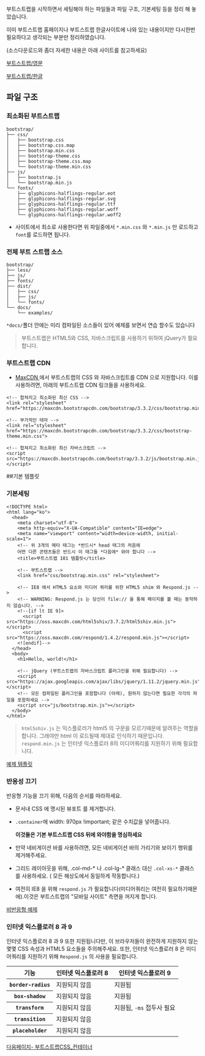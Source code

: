﻿
부트스트랩을 시작하면서 세팅해야 하는 파일들과 파일 구조, 기본세팅 등을 정리 해 놓았습니다.

이미 부트스트랩 홈페이지나 부트스트랩 한글사이트에 나와 있는 내용이지만 다시한번 필요하다고 생각되는 부분만 정리하였습니다.

(소스다운로드와 좀더 자세한 내용은 아래 사이트를 참고하세요)

[부트스트랩/영문](http://getbootstrap.com/getting-started/)

[부트스트랩/한글](http://bootstrapk.com/getting-started/)


## 파일 구조

### 최소화된 부트스트랩

```
bootstrap/
├── css/
│   ├── bootstrap.css
│   ├── bootstrap.css.map
│   ├── bootstrap.min.css
│   ├── bootstrap-theme.css
│   ├── bootstrap-theme.css.map
│   └── bootstrap-theme.min.css
├── js/
│   ├── bootstrap.js
│   └── bootstrap.min.js
└── fonts/
    ├── glyphicons-halflings-regular.eot
    ├── glyphicons-halflings-regular.svg
    ├── glyphicons-halflings-regular.ttf
    ├── glyphicons-halflings-regular.woff
    └── glyphicons-halflings-regular.woff2
```

* 사이트에서 최소로 사용한다면 위 파일중에서 `*.min.css` 와 `*.min.js` 만 로드하고 `font`를 로드하면 됩니다.

### 전체 부트 스트랩 소스 

```
bootstrap/
├── less/
├── js/
├── fonts/
├── dist/
│   ├── css/
│   ├── js/
│   └── fonts/
└── docs/
    └── examples/
```

`*docs/`폴더 안에는 미리 컴파일된 소스들이 있어 예제를 보면서 연습 할수도 있습니다

> 부트스트랩은 HTML5와 CSS, 자바스크립트를 사용하기 위하여 jQuery가 
> 필요합니다. 


### 부트스트랩 CDN 

  * [MaxCDN ](https://www.maxcdn.com/) 에서 부트스트랩의 CSS 와 자바스크립트를 CDN 으로 지원합니다. 이를 사용하려면, 아래의 부트스트랩 CDN 링크들을 사용하세요.

```
<!-- 합쳐지고 최소화된 최신 CSS -->
<link rel="stylesheet" href="https://maxcdn.bootstrapcdn.com/bootstrap/3.3.2/css/bootstrap.min.css">

<!-- 부가적인 테마 -->
<link rel="stylesheet" href="https://maxcdn.bootstrapcdn.com/bootstrap/3.3.2/css/bootstrap-theme.min.css">

<!-- 합쳐지고 최소화된 최신 자바스크립트 -->
<script src="https://maxcdn.bootstrapcdn.com/bootstrap/3.3.2/js/bootstrap.min.js"></script>
```

##기본 템플릿 

### 기본세팅

```
<!DOCTYPE html>
<html lang="ko">
  <head>
    <meta charset="utf-8">
    <meta http-equiv="X-UA-Compatible" content="IE=edge">
    <meta name="viewport" content="width=device-width, initial-scale=1">
    <!-- 위 3개의 메타 태그는 *반드시* head 태그의 처음에 
    어떤 다른 콘텐츠들은 반드시 이 태그들 *다음에* 와야 합니다 -->
    <title>부트스트랩 101 템플릿</title>

    <!-- 부트스트랩 -->
    <link href="css/bootstrap.min.css" rel="stylesheet">

    <!-- IE8 에서 HTML5 요소와 미디어 쿼리를 위한 HTML5 shim 와 Respond.js -->
    <!-- WARNING: Respond.js 는 당신이 file:// 을 통해 페이지를 볼 때는 동작하지 않습니다. -->
    <!--[if lt IE 9]>
      <script src="https://oss.maxcdn.com/html5shiv/3.7.2/html5shiv.min.js"></script>
      <script src="https://oss.maxcdn.com/respond/1.4.2/respond.min.js"></script>
    <![endif]-->
  </head>
  <body>
    <h1>Hello, world!</h1>

    <!-- jQuery (부트스트랩의 자바스크립트 플러그인을 위해 필요합니다) -->
    <script src="https://ajax.googleapis.com/ajax/libs/jquery/1.11.2/jquery.min.js"></script>
    <!-- 모든 컴파일된 플러그인을 포함합니다 (아래), 원하지 않는다면 필요한 각각의 파일을 포함하세요 -->
    <script src="js/bootstrap.min.js"></script>
  </body>
</html>
```

> `html5shiv.js` 는 익스플로러가 html5 의 구문을 모르기때문에 알려주는 역할을
> 합니다. 그래야만 html 이 로드될때 제대로 인식하기 때문입니다.
> `respond.min.js` 는 인터넷 익스플로러 8의 미디어쿼리를 지원하기 위해 
> 필요합니다.

[예제 템플릿](http://getbootstrap.com/getting-started/#examples)


### 반응성 끄기 

반응형 기능을 끄기 위해, 다음의 순서를 따라하세요. 

* 문서내 CSS 에 명시된 뷰포트 <meta>를 제거합니다.
* `.container`에 width: 970px !important; 같은 수치값을 넣어줍니다.

  **이것들은 기본 부트스트랩 CSS 뒤에 와야함을 명심하세요**

* 만약 네비게이션 바를 사용하려면, 모든 네비게이션 바의 가리기와 보이기 행위를 제거해주세요.
* 그리드 레이아웃을 위해, .col-md-* 나 .col-lg-* 클래스 대신 `.col-xs-*` 클래스를 사용하세요. ( 모든 해상도에서 동일하게 작동합니다.)
* 여전히 IE8 을 위해 `respond.js` 가 필요합니다(미디어쿼리는 여전히 필요하기때문에).이것은 부트스트랩의 "모바일 사이트" 측면을 꺼지게 합니다.


[비반응형 예제](http://bootstrapk.com/examples/non-responsive/)


### 인터넷 익스플로러 8 과 9

인터넷 익스플로러 8 과 9 또한 지원됩니다만, 이 브라우저들이 완전하게 지원하지 않는 몇몇 CSS 속성과 HTML5 요소들을 주의해주세요. 또한, 인터넷 익스플로러 8 은 미디어쿼리를 지원하기 위해 `Respond.js` 의 사용을 필요합니다.

<html>
<head>
  <link rel="stylesheet" href="https://maxcdn.bootstrapcdn.com/bootstrap/3.3.2/css/bootstrap.min.css">
  <link rel="stylesheet" href="https://maxcdn.bootstrapcdn.com/bootstrap/3.3.2/css/bootstrap-theme.min.css">
  <script src="https://maxcdn.bootstrapcdn.com/bootstrap/3.3.2/js/bootstrap.min.js"></script>
  <title></title>
</head>
<body>
  <div class="table-responsive">
    <table class="table table-bordered table-striped">
      <thead>
        <tr>
          <th class="col-xs-4">기능</th>
          <th class="col-xs-4">인터넷 익스플로러 8</th>
          <th class="col-xs-4">인터넷 익스플로러 9</th>
        </tr>
      </thead>
      <tbody>
        <tr>
          <th scope="row"><code>border-radius</code></th>
          <td class="text-danger"><span class="glyphicon glyphicon-remove" aria-hidden="true"></span> 지원되지 않음</td>
          <td class="text-success"><span class="glyphicon glyphicon-ok" aria-hidden="true"></span> 지원됨</td>
        </tr>
        <tr>
          <th scope="row"><code>box-shadow</code></th>
          <td class="text-danger"><span class="glyphicon glyphicon-remove" aria-hidden="true"></span> 지원되지 않음</td>
          <td class="text-success"><span class="glyphicon glyphicon-ok" aria-hidden="true"></span> 지원됨</td>
        </tr>
        <tr>
          <th scope="row"><code>transform</code></th>
          <td class="text-danger"><span class="glyphicon glyphicon-remove" aria-hidden="true"></span> 지원되지 않음</td>
          <td class="text-success"><span class="glyphicon glyphicon-ok" aria-hidden="true"></span> 지원됨, <code>-ms</code> 접두사 필요</td>
        </tr>
        <tr>
          <th scope="row"><code>transition</code></th>
          <td colspan="2" class="text-danger"><span class="glyphicon glyphicon-remove" aria-hidden="true"></span> 지원되지 않음</td>
        </tr>
        <tr>
          <th scope="row"><code>placeholder</code></th>
          <td colspan="2" class="text-danger"><span class="glyphicon glyphicon-remove" aria-hidden="true"></span> 지원되지 않음</td>
        </tr>
      </tbody>
    </table>
  </div>
</body>
</html>




[다음페이지- 부트스트랩CSS_컨테이너](css-container.md)


